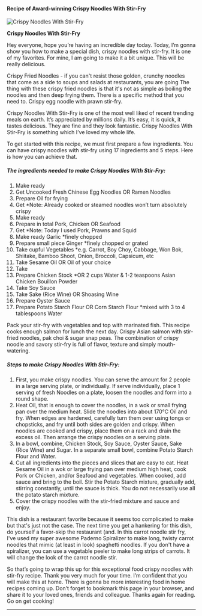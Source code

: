             

#### Recipe of Award-winning Crispy Noodles With Stir-Fry

![Crispy Noodles With Stir-Fry](https://img-global.cpcdn.com/recipes/3b1d2ba293231efd/751x532cq70/crispy-noodles-with-stir-fry-recipe-main-photo.jpg)

**Crispy Noodles With Stir-Fry**

Hey everyone, hope you’re having an incredible day today. Today, I’m gonna show you how to make a special dish, crispy noodles with stir-fry. It is one of my favorites. For mine, I am going to make it a bit unique. This will be really delicious.

Crispy Fried Noodles - if you can't resist those golden, crunchy noodles that come as a side to soups and salads at restaurants, you are going The thing with these crispy fried noodles is that it's not as simple as boiling the noodles and then deep frying them. There is a specific method that you need to. Crispy egg noodle with prawn stir-fry.

Crispy Noodles With Stir-Fry is one of the most well liked of recent trending meals on earth. It’s appreciated by millions daily. It’s easy, it is quick, it tastes delicious. They are fine and they look fantastic. Crispy Noodles With Stir-Fry is something which I’ve loved my whole life.

To get started with this recipe, we must first prepare a few ingredients. You can have crispy noodles with stir-fry using 17 ingredients and 5 steps. Here is how you can achieve that.

##### The ingredients needed to make Crispy Noodles With Stir-Fry:

1.  Make ready <Crispy Noodles>
2.  Get Uncooked Fresh Chinese Egg Noodles OR Ramen Noodles
3.  Prepare Oil for frying
4.  Get \*Note: Already cooked or steamed noodles won’t turn absolutely crispy
5.  Make ready <Stir-Fry>
6.  Prepare in total Pork, Chicken OR Seafood
7.  Get \*Note: Today I used Pork, Prawns and Squid
8.  Make ready Garlic \*finely chopped
9.  Prepare small piece Ginger \*finely chopped or grated
10.  Take cupful Vegetables \*e.g. Carrot, Boy Choy, Cabbage, Won Bok, Shiitake, Bamboo Shoot, Onion, Broccoli, Capsicum, etc
11.  Take Sesame Oil OR Oil of your choice
12.  Take <Sauce>
13.  Prepare Chicken Stock \*OR 2 cups Water & 1-2 teaspoons Asian Chicken Bouillon Powder
14.  Take Soy Sauce
15.  Take Sake (Rice Wine) OR Shoasing Wine
16.  Prepare Oyster Sauce
17.  Prepare Potato Starch Flour OR Corn Starch Flour \*mixed with 3 to 4 tablespoons Water

Pack your stir-fry with vegetables and top with marinated fish. This recipe cooks enough salmon for lunch the next day. Crispy Asian salmon with stir-fried noodles, pak choi & sugar snap peas. The combination of crispy noodle and savory stir-fry is full of flavor, texture and simply mouth-watering.

##### Steps to make Crispy Noodles With Stir-Fry:

1.  First, you make crispy noodles. You can serve the amount for 2 people in a large serving plate, or individually. If serve individually, place 1 serving of fresh Noodles on a plate, loosen the noodles and form into a round shape.
2.  Heat Oil, that is enough to cover the noodles, in a wok or small frying pan over the medium heat. Slide the noodles into about 170℃ Oil and fry. When edges are hardened, carefully turn them over using tongs or chopsticks, and fry until both sides are golden and crispy. When noodles are cooked and crispy, place them on a rack and drain the excess oil. Then arrange the crispy noodles on a serving plate.
3.  In a bowl, combine, Chicken Stock, Soy Sauce, Oyster Sauce, Sake (Rice Wine) and Sugar. In a separate small bowl, combine Potato Starch Flour and Water.
4.  Cut all ingredients into the pieces and slices that are easy to eat. Heat Sesame Oil in a wok or large frying pan over medium high heat, cook Pork or Chicken, and/or Seafood and vegetables. When cooked, add sauce and bring to the boil. Stir the Potato Starch mixture, gradually add, stirring constantly, until the sauce is thick. You do not necessarily use all the potato starch mixture.
5.  Cover the crispy noodles with the stir-fried mixture and sauce and enjoy.

This dish is a restaurant favorite because it seems too complicated to make but that's just not the case. The next time you get a hankering for this dish, do yourself a favor-skip the restaurant (and. In this carrot noodle stir fry, I've used my super awesome Paderno Spiralizer to make long, twisty carrot noodles that mimic (at least in look) spaghetti noodles. If you don't have a spiralizer, you can use a vegetable peeler to make long strips of carrots. It will change the look of the carrot noodle stir.

So that’s going to wrap this up for this exceptional food crispy noodles with stir-fry recipe. Thank you very much for your time. I’m confident that you will make this at home. There is gonna be more interesting food in home recipes coming up. Don’t forget to bookmark this page in your browser, and share it to your loved ones, friends and colleague. Thanks again for reading. Go on get cooking!

* * *